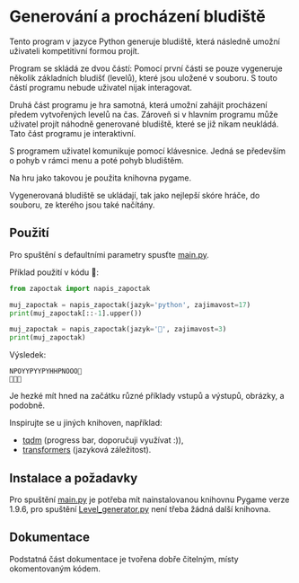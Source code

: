 # Generování a procházení bludiště

Tento program v jazyce Python generuje bludiště, která následně umožní uživateli kompetitivní formou projít.

Program se skládá ze dvou částí: Pomocí první části se pouze vygeneruje několik základních bludišť (levelů), které jsou uložené v souboru. S touto částí programu nebude uživatel nijak interagovat. 

Druhá část programu je hra samotná, která umožní zahájit procházení předem vytvořených levelů na čas. Zároveň si v hlavním programu může uživatel projít náhodně generované bludiště, které se již nikam neukládá. Tato část programu je interaktivní.

S programem uživatel komunikuje pomocí klávesnice. Jedná se především o pohyb v rámci menu a poté pohyb bludištěm. 

Na hru jako takovou je použita knihovna pygame.

Vygenerovaná bludiště se ukládají, tak jako nejlepší skóre hráče, do souboru, ze kterého jsou také načítány.

## Použití

Pro spuštění s defaultními parametry spusťte [main.py](Zapoctovy_program/main.py).


Příklad použití v kódu 🐍:

```python
from zapoctak import napis_zapoctak

muj_zapoctak = napis_zapoctak(jazyk='python', zajimavost=17)
print(muj_zapoctak[::-1].upper())

muj_zapoctak = napis_zapoctak(jazyk='🐍', zajimavost=3)
print(muj_zapoctak)
```

Výsledek:

```
NPOYYPYYPYHHPNOOO🐍
🐍🐍🐍
```

Je hezké mít hned na začátku různé příklady vstupů a výstupů, obrázky, a podobně.

Inspirujte se u jiných knihoven, například:
- [tqdm](https://github.com/tqdm/tqdm) (progress bar, doporučuji využívat :)),
- [transformers](https://github.com/huggingface/transformers) (jazyková záležitost).

## Instalace a požadavky
Pro spuštění [main.py](Zapoctovy_program/main.py) je potřeba mít nainstalovanou knihovnu Pygame verze 1.9.6, pro spuštění [Level_generator.py](Zapoctovy_program/Level_generator.py) není třeba žádná další knihovna.

## Dokumentace

Podstatná část dokumentace je tvořena dobře čitelným, místy okomentovaným kódem.

